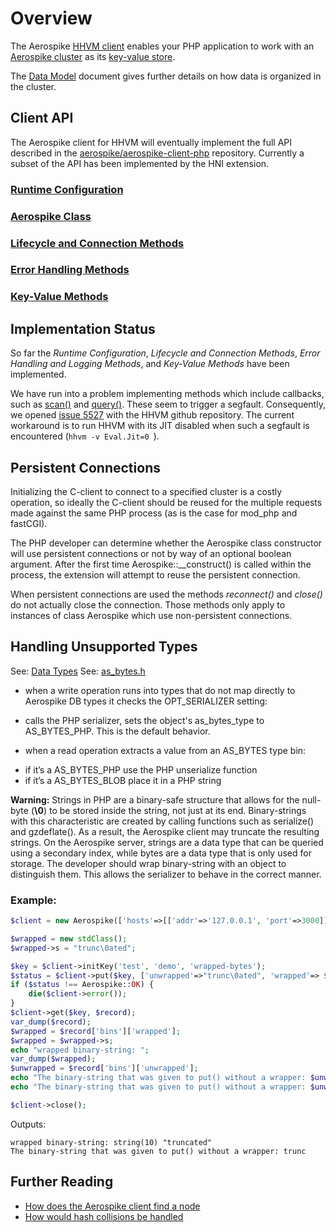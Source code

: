
# Overview

The Aerospike <a href="http://www.aerospike.com/docs/architecture/clients.html"
target="_doc">HHVM client</a> enables your PHP application to work with an
<a href="http://www.aerospike.com/docs/architecture/distribution.html"
target="_doc">Aerospike cluster</a> as its
<a href="http://www.aerospike.com/docs/guide/kvs.html" target="_doc">key-value store</a>.

The <a href="http://www.aerospike.com/docs/architecture/data-model.html" target="_doc">Data Model</a>
document gives further details on how data is organized in the cluster.

## Client API
The Aerospike client for HHVM will eventually implement the full API
described in the 
[aerospike/aerospike-client-php](https://github.com/aerospike/aerospike-client-php/blob/master/doc/README.md)
repository. Currently a subset of the API has been implemented by the HNI
extension.

### [Runtime Configuration](aerospike_config.md)
### [Aerospike Class](aerospike.md)
### [Lifecycle and Connection Methods](apiref_connection.md)
### [Error Handling Methods](apiref_error.md)
### [Key-Value Methods](apiref_kv.md)

## Implementation Status
So far the *Runtime Configuration*, *Lifecycle and Connection Methods*, *Error*
*Handling and Logging Methods*, and *Key-Value Methods* have been implemented.

We have run into a problem implementing methods which include callbacks, such as
[scan()](https://github.com/aerospike/aerospike-client-php/blob/master/doc/aerospike_scan.md)
and [query()](https://github.com/aerospike/aerospike-client-php/blob/master/doc/aerospike_query.md).
These seem to trigger a segfault. Consequently, we opened
[issue 5527](https://github.com/facebook/hhvm/issues/5527)
with the HHVM github repository. The current workaround is to run HHVM with its
JIT disabled when such a segfault is encountered (`hhvm -v Eval.Jit=0 `).

## Persistent Connections

Initializing the C-client to connect to a specified cluster is a costly
operation, so ideally the C-client should be reused for the multiple requests
made against the same PHP process (as is the case for mod_php and fastCGI).

The PHP developer can determine whether the Aerospike class constructor will
use persistent connections or not by way of an optional boolean argument.
After the first time Aerospike::__construct() is called within the process, the
extension will attempt to reuse the persistent connection.

When persistent connections are used the methods _reconnect()_ and _close()_ do
not actually close the connection.  Those methods only apply to instances of
class Aerospike which use non-persistent connections.

## Handling Unsupported Types

See: [Data Types](http://www.aerospike.com/docs/guide/data-types.html)
See: [as_bytes.h](https://github.com/aerospike/aerospike-common/blob/master/src/include/aerospike/as_bytes.h)
* when a write operation runs into types that do not map directly to Aerospike DB types it checks the OPT\_SERIALIZER setting:
 - calls the PHP serializer, sets the object's as\_bytes\_type to AS\_BYTES_PHP. This is the default behavior.
* when a read operation extracts a value from an AS\_BYTES type bin:
 - if it’s a AS\_BYTES\_PHP use the PHP unserialize function
 - if it’s a AS\_BYTES\_BLOB place it in a PHP string

**Warning:** Strings in PHP are a binary-safe structure that allows for the
null-byte (**\0**) to be stored inside the string, not just at its end.
Binary-strings with this characteristic are created by calling functions such
as serialize() and gzdeflate(). As a result, the Aerospike client may truncate
the resulting strings. On the Aerospike server, strings are a data type that can
be queried using a secondary index, while bytes are a data type that is only
used for storage. The developer should wrap binary-string with an object to
distinguish them. This allows the serializer to behave in the correct manner.

### Example:

```php
$client = new Aerospike(['hosts'=>[['addr'=>'127.0.0.1', 'port'=>3000]]]);

$wrapped = new stdClass();
$wrapped->s = "trunc\0ated";

$key = $client->initKey('test', 'demo', 'wrapped-bytes');
$status = $client->put($key, ['unwrapped'=>"trunc\0ated", 'wrapped'=> $wrapped]);
if ($status !== Aerospike::OK) {
    die($client->error());
}
$client->get($key, $record);
var_dump($record);
$wrapped = $record['bins']['wrapped'];
$wrapped = $wrapped->s;
echo "wrapped binary-string: ";
var_dump($wrapped);
$unwrapped = $record['bins']['unwrapped'];
echo "The binary-string that was given to put() without a wrapper: $unwrapped\n";
echo "The binary-string that was given to put() without a wrapper: $unwrapped\n";

$client->close();
```
Outputs:
```
wrapped binary-string: string(10) "truncated"
The binary-string that was given to put() without a wrapper: trunc
```

## Further Reading

- [How does the Aerospike client find a node](https://discuss.aerospike.com/t/how-does-aerospike-client-find-a-node/706)
- [How would hash collisions be handled](https://discuss.aerospike.com/t/what-will-aerospike-do-if-hash-collision-for-a-key/779)
